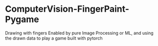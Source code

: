 # ComputerVision-FingerPaint-Pygame
Drawing with fingers Enabled by pure Image Processing or ML, and using the drawn data to play a game built with pytorch
